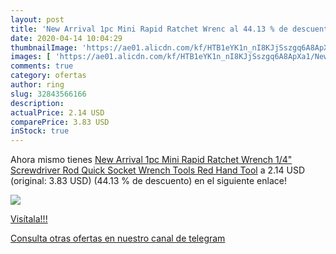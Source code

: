 ```yaml
---
layout: post
title: 'New Arrival 1pc Mini Rapid Ratchet Wrenc al 44.13 % de descuento'
date: 2020-04-14 10:04:29
thumbnailImage: 'https://ae01.alicdn.com/kf/HTB1eYK1n_nI8KJjSszgq6A8ApXa1/New-Arrival-1pc-Mini-Rapid-Ratchet-Wrench-1-4-Screwdriver-Rod-Quick-Socket-Wrench-Tools-Red.jpg_350x350._SL200_.jpg'
images: [ 'https://ae01.alicdn.com/kf/HTB1eYK1n_nI8KJjSszgq6A8ApXa1/New-Arrival-1pc-Mini-Rapid-Ratchet-Wrench-1-4-Screwdriver-Rod-Quick-Socket-Wrench-Tools-Red.jpg_350x350._SL200_.jpg' ]
comments: true
category: ofertas
author: ring
slug: 32843566166
description:
actualPrice: 2.14 USD
comparePrice: 3.83 USD
inStock: true
---
```


Ahora mismo tienes [New Arrival 1pc Mini Rapid Ratchet Wrench 1/4" Screwdriver Rod Quick Socket Wrench Tools Red Hand Tool](https://www.amazon.com/dp/32843566166/?tag=redken08-20) a 2.14 USD (original: 3.83 USD) (44.13 %  de descuento) en el siguiente enlace!

[![](https://ae01.alicdn.com/kf/HTB1eYK1n_nI8KJjSszgq6A8ApXa1/New-Arrival-1pc-Mini-Rapid-Ratchet-Wrench-1-4-Screwdriver-Rod-Quick-Socket-Wrench-Tools-Red.jpg_350x350._SL200_.jpg)](https://www.amazon.com/dp/32843566166/?tag=redken08-20)

[Visítala!!!](https://www.amazon.com/dp/32843566166/?tag=redken08-20)

[Consulta otras ofertas en nuestro canal de telegram](https://t.me/s/ofertas25)

